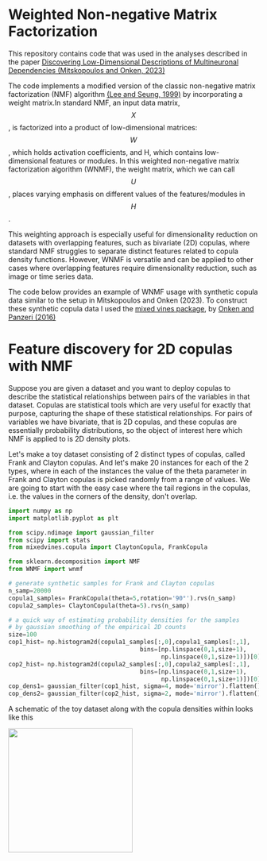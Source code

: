# Weighted Non-negative Matrix Factorization

This repository contains code that was used in the analyses described in the paper [Discovering Low-Dimensional Descriptions of Multineuronal Dependencies (Mitskopoulos and Onken, 2023)](https://www.mdpi.com/1099-4300/25/7/1026) 

The code implements a modified version of the classic non-negative matrix factorization (NMF) algorithm [(Lee and Seung, 1999)](https://www.nature.com/articles/44565) by incorporating a weight matrix.In standard NMF, an input data matrix, $$X$$, is factorized into a product of low-dimensional matrices: $$W$$, which holds activation coefficients, and H, which contains low-dimensional features or modules. In this weighted non-negative matrix factorization algorithm (WNMF), the weight matrix, which we can call $$U$$, places varying emphasis on different values of the features/modules in $$H$$.

This weighting approach is especially useful for dimensionality reduction on datasets with overlapping features, such as bivariate (2D) copulas, where standard NMF struggles to separate distinct features related to copula density functions. However, WNMF is versatile and can be applied to other cases where overlapping features require dimensionality reduction, such as image or time series data.

The code below provides an example of WNMF usage with synthetic copula data similar to the setup in Mitskopoulos and Onken (2023). To construct these synthetic copula data I used the [mixed vines package](https://github.com/asnelt/mixedvines?tab=readme-ov-file), by [Onken and Panzeri (2016)](https://proceedings.neurips.cc/paper_files/paper/2016/hash/fb89705ae6d743bf1e848c206e16a1d7-Abstract.html)


# Feature discovery for 2D copulas with NMF
Suppose you are given a dataset and you want to deploy copulas to describe the statistical relationships between pairs of the variables in that dataset. Copulas are statistical tools which are very useful for exactly that purpose, capturing the shape of these statistical relationships. For pairs of variables we have bivariate, that is 2D copulas, and these copulas are essentially probability distributions, so the object of interest here which NMF is applied to is 2D density plots.

Let's make a toy dataset consisting of 2 distinct types of copulas, called Frank and Clayton copulas. And let's make 20 instances for each of the 2 types, where in each of the instances the value of the theta parameter in Frank and Clayton copulas is picked randomly from a range of values. We are going to start with the easy case where the tail regions in the copulas, i.e. the values in the corners of the density, don't overlap.

```python
import numpy as np
import matplotlib.pyplot as plt

from scipy.ndimage import gaussian_filter
from scipy import stats
from mixedvines.copula import ClaytonCopula, FrankCopula

from sklearn.decomposition import NMF
from WNMF import wnmf

# generate synthetic samples for Frank and Clayton copulas
n_samp=20000
copula1_samples= FrankCopula(theta=5,rotation='90°').rvs(n_samp)
copula2_samples= ClaytonCopula(theta=5).rvs(n_samp)

# a quick way of estimating probability densities for the samples 
# by gaussian smoothing of the empirical 2D counts
size=100
cop1_hist= np.histogram2d(copula1_samples[:,0],copula1_samples[:,1],
                                     bins=[np.linspace(0,1,size+1),
                                           np.linspace(0,1,size+1)])[0]
cop2_hist= np.histogram2d(copula2_samples[:,0],copula2_samples[:,1],
                                     bins=[np.linspace(0,1,size+1),
                                           np.linspace(0,1,size+1)])[0]
cop_dens1= gaussian_filter(cop1_hist, sigma=4, mode='mirror').flatten()
cop_dens2= gaussian_filter(cop2_hist, sigma=2, mode='mirror').flatten()

```

A schematic of the toy dataset along with the copula densities within looks like this

<img src="https://github.com/user-attachments/assets/e2a90d93-a081-44d9-9333-701a7ab8714d" width="250">

